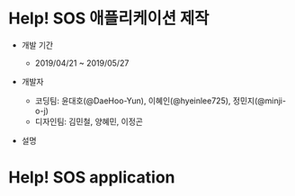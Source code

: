 # Help! SOS 애플리케이션 제작


* 개발 기간
  - 2019/04/21 ~ 2019/05/27

* 개발자
  - 코딩팀: 윤대호(@DaeHoo-Yun), 이혜인(@hyeinlee725), 정민지(@minji-o-j)
  - 디자인팀: 김민철, 양혜민, 이정곤

* 설명

# Help! SOS application


